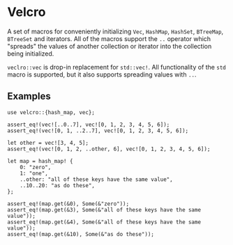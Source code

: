 # Velcro

A set of macros for conveniently initializing `Vec`, `HashMap`, `HashSet`, `BTreeMap`,
`BTreeSet` and iterators. All of the macros support the `..` operator which "spreads"
the values of another collection or iterator into the collection being initialized.

`veclro::vec` is drop-in replacement for `std::vec!`. All functionality of
the `std` macro is supported, but it also supports spreading values with `..`.

## Examples

```
use velcro::{hash_map, vec};

assert_eq!(vec![..0..7], vec![0, 1, 2, 3, 4, 5, 6]);
assert_eq!(vec![0, 1, ..2..7], vec![0, 1, 2, 3, 4, 5, 6]);

let other = vec![3, 4, 5];
assert_eq!(vec![0, 1, 2, ..other, 6], vec![0, 1, 2, 3, 4, 5, 6]);

let map = hash_map! {
    0: "zero",
    1: "one",
    ..other: "all of these keys have the same value",
    ..10..20: "as do these",
};

assert_eq!(map.get(&0), Some(&"zero"));
assert_eq!(map.get(&3), Some(&"all of these keys have the same value"));
assert_eq!(map.get(&4), Some(&"all of these keys have the same value"));
assert_eq!(map.get(&10), Some(&"as do these"));
```
